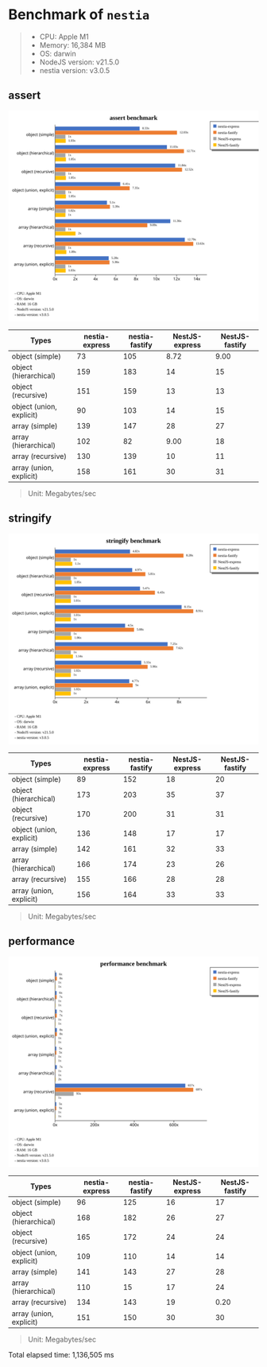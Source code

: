 # Benchmark of `nestia`
> - CPU: Apple M1
> - Memory: 16,384 MB
> - OS: darwin
> - NodeJS version: v21.5.0
> - nestia version: v3.0.5


## assert
![assert benchmark](images/assert.svg)

 Types | nestia-express | nestia-fastify | NestJS-express | NestJS-fastify 
-------|------|------|------|------
 object (simple) | 73 | 105 | 8.72 | 9.00 
 object (hierarchical) | 159 | 183 | 14 | 15 
 object (recursive) | 151 | 159 | 13 | 13 
 object (union, explicit) | 90 | 103 | 14 | 15 
 array (simple) | 139 | 147 | 28 | 27 
 array (hierarchical) | 102 | 82 | 9.00 | 18 
 array (recursive) | 130 | 139 | 10 | 11 
 array (union, explicit) | 158 | 161 | 30 | 31 

> Unit: Megabytes/sec




## stringify
![stringify benchmark](images/stringify.svg)

 Types | nestia-express | nestia-fastify | NestJS-express | NestJS-fastify 
-------|------|------|------|------
 object (simple) | 89 | 152 | 18 | 20 
 object (hierarchical) | 173 | 203 | 35 | 37 
 object (recursive) | 170 | 200 | 31 | 31 
 object (union, explicit) | 136 | 148 | 17 | 17 
 array (simple) | 142 | 161 | 32 | 33 
 array (hierarchical) | 166 | 174 | 23 | 26 
 array (recursive) | 155 | 166 | 28 | 28 
 array (union, explicit) | 156 | 164 | 33 | 33 

> Unit: Megabytes/sec




## performance
![performance benchmark](images/performance.svg)

 Types | nestia-express | nestia-fastify | NestJS-express | NestJS-fastify 
-------|------|------|------|------
 object (simple) | 96 | 125 | 16 | 17 
 object (hierarchical) | 168 | 182 | 26 | 27 
 object (recursive) | 165 | 172 | 24 | 24 
 object (union, explicit) | 109 | 110 | 14 | 14 
 array (simple) | 141 | 143 | 27 | 28 
 array (hierarchical) | 110 | 15 | 17 | 24 
 array (recursive) | 134 | 143 | 19 | 0.20 
 array (union, explicit) | 151 | 150 | 30 | 30 

> Unit: Megabytes/sec







Total elapsed time: 1,136,505 ms
